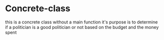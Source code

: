 # Concrete-class
this is a concrete class without a main function  it's purpose is to determine if a politician is a good  politician or not based on the budget and the money spent
